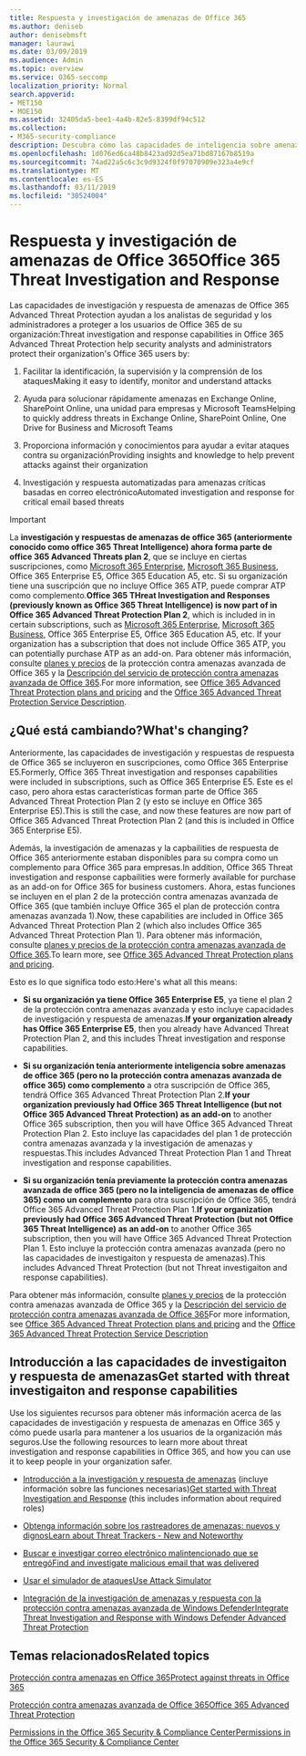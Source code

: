 ```yaml
---
title: Respuesta y investigación de amenazas de Office 365
ms.author: deniseb
author: denisebmsft
manager: laurawi
ms.date: 03/09/2019
ms.audience: Admin
ms.topic: overview
ms.service: O365-seccomp
localization_priority: Normal
search.appverid:
- MET150
- MOE150
ms.assetid: 32405da5-bee1-4a4b-82e5-8399df94c512
ms.collection:
- M365-security-compliance
description: Descubra cómo las capacidades de inteligencia sobre amenazas de la protección contra amenazas avanzada pueden ayudarle a investigar las amenazas contra su organización, responder a malware, suplantación de identidad (phishing) y otros ataques que Office 365 ha detectado en su nombre y buscar indicadores de amenazas.
ms.openlocfilehash: 1d076ed6ca48b8423ad92d5ea71bd87167b8519a
ms.sourcegitcommit: 74ad22a5c6c3c9d9324f0f97070909e323a4e9cf
ms.translationtype: MT
ms.contentlocale: es-ES
ms.lasthandoff: 03/11/2019
ms.locfileid: "30524004"
---
```

# <a name="office-365-threat-investigation-and-response"></a><span data-ttu-id="1f1aa-103">Respuesta y investigación de amenazas de Office 365</span><span class="sxs-lookup"><span data-stu-id="1f1aa-103">Office 365 Threat Investigation and Response</span></span>

<span data-ttu-id="1f1aa-104">Las capacidades de investigación y respuesta de amenazas de Office 365 Advanced Threat Protection ayudan a los analistas de seguridad y los administradores a proteger a los usuarios de Office 365 de su organización:</span><span class="sxs-lookup"><span data-stu-id="1f1aa-104">Threat investigation and response capabilities in Office 365 Advanced Threat Protection help security analysts and administrators protect their organization's Office 365 users by:</span></span>
  
1. <span data-ttu-id="1f1aa-105">Facilitar la identificación, la supervisión y la comprensión de los ataques</span><span class="sxs-lookup"><span data-stu-id="1f1aa-105">Making it easy to identify, monitor and understand attacks</span></span>
    
2. <span data-ttu-id="1f1aa-106">Ayuda para solucionar rápidamente amenazas en Exchange Online, SharePoint Online, una unidad para empresas y Microsoft Teams</span><span class="sxs-lookup"><span data-stu-id="1f1aa-106">Helping to quickly address threats in Exchange Online, SharePoint Online, One Drive for Business and Microsoft Teams</span></span>
    
3. <span data-ttu-id="1f1aa-107">Proporciona información y conocimientos para ayudar a evitar ataques contra su organización</span><span class="sxs-lookup"><span data-stu-id="1f1aa-107">Providing insights and knowledge to help prevent attacks against their organization</span></span>

4. <span data-ttu-id="1f1aa-108">Investigación y respuesta automatizadas para amenazas críticas basadas en correo electrónico</span><span class="sxs-lookup"><span data-stu-id="1f1aa-108">Automated investigation and response for critical email based threats</span></span>
    
> [!IMPORTANT]
> <span data-ttu-id="1f1aa-109">La **investigación y respuestas de amenazas de office 365 (anteriormente conocido como office 365 Threat Intelligence) ahora forma parte de office 365 Advanced Threats plan 2**, que se incluye en ciertas suscripciones, como [Microsoft 365 Enterprise](https://www.microsoft.com/microsoft-365/enterprise/home), [Microsoft 365 Business](https://www.microsoft.com/microsoft-365/business), Office 365 Enterprise E5, Office 365 Education A5, etc. Si su organización tiene una suscripción que no incluye Office 365 ATP, puede comprar ATP como complemento.</span><span class="sxs-lookup"><span data-stu-id="1f1aa-109">**Office 365 THreat Investigation and Responses (previously known as Office 365 Threat Intelligence) is now part of in Office 365 Advanced Threat Protection Plan 2**, which is included in in certain subscriptions, such as [Microsoft 365 Enterprise](https://www.microsoft.com/microsoft-365/enterprise/home), [Microsoft 365 Business](https://www.microsoft.com/microsoft-365/business), Office 365 Enterprise E5, Office 365 Education A5, etc. If your organization has a subscription that does not include Office 365 ATP, you can potentially purchase ATP as an add-on.</span></span> <span data-ttu-id="1f1aa-110">Para obtener más información, consulte [planes y precios](https://products.office.com/exchange/advance-threat-protection) de la protección contra amenazas avanzada de Office 365 y la [Descripción del servicio de protección contra amenazas avanzada de Office 365](https://docs.microsoft.com/en-us/office365/servicedescriptions/office-365-advanced-threat-protection-service-description#whats-new-in-office-365-advanced-threat-protection-atp).</span><span class="sxs-lookup"><span data-stu-id="1f1aa-110">For more information, see [Office 365 Advanced Threat Protection plans and pricing](https://products.office.com/exchange/advance-threat-protection) and the [Office 365 Advanced Threat Protection Service Description](https://docs.microsoft.com/en-us/office365/servicedescriptions/office-365-advanced-threat-protection-service-description#whats-new-in-office-365-advanced-threat-protection-atp).</span></span> 
  
## <a name="whats-changing"></a><span data-ttu-id="1f1aa-111">¿Qué está cambiando?</span><span class="sxs-lookup"><span data-stu-id="1f1aa-111">What's changing?</span></span>

<span data-ttu-id="1f1aa-112">Anteriormente, las capacidades de investigación y respuestas de respuesta de Office 365 se incluyeron en suscripciones, como Office 365 Enterprise E5.</span><span class="sxs-lookup"><span data-stu-id="1f1aa-112">Formerly, Office 365 Threat investigation and responses capabilities were included in subscriptions, such as Office 365 Enterprise E5.</span></span> <span data-ttu-id="1f1aa-113">Este es el caso, pero ahora estas características forman parte de Office 365 Advanced Threat Protection Plan 2 (y esto se incluye en Office 365 Enterprise E5).</span><span class="sxs-lookup"><span data-stu-id="1f1aa-113">This is still the case, and now these features are now part of Office 365 Advanced Threat Protection Plan 2 (and this is included in Office 365 Enterprise E5).</span></span> 

<span data-ttu-id="1f1aa-114">Además, la investigación de amenazas y la capbailities de respuesta de Office 365 anteriormente estaban disponibles para su compra como un complemento para Office 365 para empresas.</span><span class="sxs-lookup"><span data-stu-id="1f1aa-114">In addition, Office 365 Threat investigation and response capbailities were formerly available for purchase as an add-on for Office 365 for business customers.</span></span> <span data-ttu-id="1f1aa-115">Ahora, estas funciones se incluyen en el plan 2 de la protección contra amenazas avanzada de Office 365 (que también incluye Office 365 el plan de protección contra amenazas avanzada 1).</span><span class="sxs-lookup"><span data-stu-id="1f1aa-115">Now, these capabilities are included in Office 365 Advanced Threat Protection Plan 2 (which also includes Office 365 Advanced Threat Protection Plan 1).</span></span> <span data-ttu-id="1f1aa-116">Para obtener más información, consulte [planes y precios de la protección contra amenazas avanzada de Office 365](https://products.office.com/exchange/advance-threat-protection).</span><span class="sxs-lookup"><span data-stu-id="1f1aa-116">To learn more, see [Office 365 Advanced Threat Protection plans and pricing](https://products.office.com/exchange/advance-threat-protection).</span></span>

<span data-ttu-id="1f1aa-117">Esto es lo que significa todo esto:</span><span class="sxs-lookup"><span data-stu-id="1f1aa-117">Here's what all this means:</span></span>

- <span data-ttu-id="1f1aa-118">**Si su organización ya tiene Office 365 Enterprise E5**, ya tiene el plan 2 de la protección contra amenazas avanzada y esto incluye capacidades de investigación y respuesta de amenazas.</span><span class="sxs-lookup"><span data-stu-id="1f1aa-118">**If your organization already has Office 365 Enterprise E5**, then you already have Advanced Threat Protection Plan 2, and this includes Threat investigation and response capabilities.</span></span>

- <span data-ttu-id="1f1aa-119">**Si su organización tenía anteriormente inteligencia sobre amenazas de office 365 (pero no la protección contra amenazas avanzada de office 365) como complemento** a otra suscripción de Office 365, tendrá Office 365 Advanced Threat Protection Plan 2.</span><span class="sxs-lookup"><span data-stu-id="1f1aa-119">**If your organization previously had Office 365 Threat Intelligence (but not Office 365 Advanced Threat Protection) as an add-on** to another Office 365 subscription, then you will have Office 365 Advanced Threat Protection Plan 2.</span></span> <span data-ttu-id="1f1aa-120">Esto incluye las capacidades del plan 1 de protección contra amenazas avanzada y la investigación de amenazas y respuestas.</span><span class="sxs-lookup"><span data-stu-id="1f1aa-120">This includes Advanced Threat Protection Plan 1 and Threat investigation and response capabilities.</span></span> 

- <span data-ttu-id="1f1aa-121">**Si su organización tenía previamente la protección contra amenazas avanzada de office 365 (pero no la inteligencia de amenazas de office 365) como un complemento** para otra suscripción de Office 365, tendrá Office 365 Advanced Threat Protection Plan 1.</span><span class="sxs-lookup"><span data-stu-id="1f1aa-121">**If your organization previously had Office 365 Advanced Threat Protection (but not Office 365 Threat Intelligence) as an add-on** to another Office 365 subscription, then you will have Office 365 Advanced Threat Protection Plan 1.</span></span> <span data-ttu-id="1f1aa-122">Esto incluye la protección contra amenazas avanzada (pero no las capacidades de investigaiton y respuesta de amenazas).</span><span class="sxs-lookup"><span data-stu-id="1f1aa-122">This includes Advanced Threat Protection (but not Threat investigaiton and response capabilities).</span></span>

<span data-ttu-id="1f1aa-123">Para obtener más información, consulte [planes y precios](https://products.office.com/exchange/advance-threat-protection) de la protección contra amenazas avanzada de Office 365 y la [Descripción del servicio de protección contra amenazas avanzada de Office 365](https://docs.microsoft.com/en-us/office365/servicedescriptions/office-365-advanced-threat-protection-service-description#whats-new-in-office-365-advanced-threat-protection-atp)</span><span class="sxs-lookup"><span data-stu-id="1f1aa-123">For more information, see [Office 365 Advanced Threat Protection plans and pricing](https://products.office.com/exchange/advance-threat-protection) and the [Office 365 Advanced Threat Protection Service Description](https://docs.microsoft.com/en-us/office365/servicedescriptions/office-365-advanced-threat-protection-service-description#whats-new-in-office-365-advanced-threat-protection-atp)</span></span>

## <a name="get-started-with-threat-investigaiton-and-response-capabilities"></a><span data-ttu-id="1f1aa-124">Introducción a las capacidades de investigaiton y respuesta de amenazas</span><span class="sxs-lookup"><span data-stu-id="1f1aa-124">Get started with threat investigaiton and response capabilities</span></span>

<span data-ttu-id="1f1aa-125">Use los siguientes recursos para obtener más información acerca de las capacidades de investigación y respuesta de amenazas en Office 365 y cómo puede usarla para mantener a los usuarios de la organización más seguros.</span><span class="sxs-lookup"><span data-stu-id="1f1aa-125">Use the following resources to learn more about threat investigation and response capabilities in Office 365, and how you can use it to keep people in your organization safer.</span></span>
  
- <span data-ttu-id="1f1aa-126">[Introducción a la investigación y respuesta de amenazas](get-started-with-ti.md) (incluye información sobre las funciones necesarias)</span><span class="sxs-lookup"><span data-stu-id="1f1aa-126">[Get started with Threat Investigation and Response](get-started-with-ti.md) (this includes information about required roles)</span></span> 
    
- [<span data-ttu-id="1f1aa-127">Obtenga información sobre los rastreadores de amenazas: nuevos y dignos</span><span class="sxs-lookup"><span data-stu-id="1f1aa-127">Learn about Threat Trackers - New and Noteworthy</span></span>](threat-trackers.md)
    
- [<span data-ttu-id="1f1aa-128">Buscar e investigar correo electrónico malintencionado que se entregó</span><span class="sxs-lookup"><span data-stu-id="1f1aa-128">Find and investigate malicious email that was delivered</span></span>](investigate-malicious-email-that-was-delivered.md)
    
- [<span data-ttu-id="1f1aa-129">Usar el simulador de ataques</span><span class="sxs-lookup"><span data-stu-id="1f1aa-129">Use Attack Simulator</span></span>](attack-simulator.md)
    
- [<span data-ttu-id="1f1aa-130">Integración de la investigación de amenazas y respuesta con la protección contra amenazas avanzada de Windows Defender</span><span class="sxs-lookup"><span data-stu-id="1f1aa-130">Integrate Threat Investigation and Response with Windows Defender Advanced Threat Protection</span></span>](integrate-office-365-ti-with-wdatp.md)
    
## <a name="related-topics"></a><span data-ttu-id="1f1aa-131">Temas relacionados</span><span class="sxs-lookup"><span data-stu-id="1f1aa-131">Related topics</span></span>

[<span data-ttu-id="1f1aa-132">Protección contra amenazas en Office 365</span><span class="sxs-lookup"><span data-stu-id="1f1aa-132">Protect against threats in Office 365</span></span>](protect-against-threats.md)
  
[<span data-ttu-id="1f1aa-133">Protección contra amenazas avanzada de Office 365</span><span class="sxs-lookup"><span data-stu-id="1f1aa-133">Office 365 Advanced Threat Protection</span></span>](office-365-atp.md)
  
[<span data-ttu-id="1f1aa-134">Permissions in the Office 365 Security &amp; Compliance Center</span><span class="sxs-lookup"><span data-stu-id="1f1aa-134">Permissions in the Office 365 Security &amp; Compliance Center</span></span>](permissions-in-the-security-and-compliance-center.md)
 